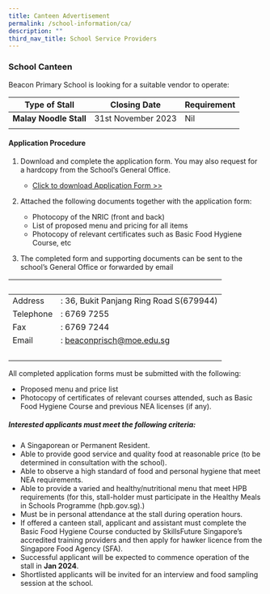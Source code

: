 ```yaml
---
title: Canteen Advertisement
permalink: /school-information/ca/
description: ""
third_nav_title: School Service Providers
---
```

### School Canteen

Beacon Primary School is looking for a suitable vendor to operate:

| Type of Stall | Closing Date | Requirement |
| -------- | -------- | -------- |
| **Malay Noodle Stall** | 31st November 2023 | Nil |
|  |  |


#### Application Procedure

1.  Download and complete the application form. You may also request for a hardcopy from the School’s General Office.  
    *   [Click to download Application Form &gt;&gt;](https://go.gov.sg/canteenstall)  
        
2.  Attached the following documents together with the application form:  
    *   Photocopy of the NRIC (front and back)
    *   List of proposed menu and pricing for all items
    *   Photocopy of relevant certificates such as Basic Food Hygiene Course, etc  
        
3.  The completed form and supporting documents can be sent to the school’s General Office or forwarded by email

| &nbsp; | &nbsp; |
| --- | --- |
| Address | : 36, Bukit Panjang Ring Road S(679944) |
| Telephone | : 6769 7255 |
| Fax | : 6769 7244 |
| Email | :&nbsp;[beaconprisch@moe.edu.sg](mailto:beaconprisch@moe.edu.sg) |
| &nbsp; | &nbsp; |

All completed application forms must be submitted with the following:
* Proposed menu and price list
* Photocopy of certificates of relevant courses attended, such as Basic Food Hygiene Course and previous NEA licenses (if any).

##### Interested applicants must meet the following criteria:

* A Singaporean or Permanent Resident.
* Able to provide good service and quality food at reasonable price (to be determined in consultation with the school).
* Able to observe a high standard of food and personal hygiene that meet NEA requirements.
* Able to provide a varied and healthy/nutritional menu that meet HPB requirements (for this, stall-holder must participate in the Healthy Meals in Schools Programme (hpb.gov.sg).)
* Must be in personal attendance at the stall during operation hours.
* If offered a canteen stall, applicant and assistant must complete the Basic Food Hygiene Course conducted by SkillsFuture Singapore’s accredited training providers and then apply for hawker licence from the Singapore Food Agency (SFA).
* Successful applicant will be expected to commence operation of the stall in **Jan 2024**.
* Shortlisted applicants will be invited for an interview and food sampling session at the school.